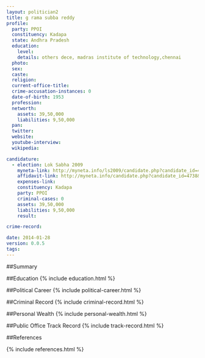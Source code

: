 ```yaml
---
layout: politician2
title: g rama subba reddy
profile: 
  party: PPOI
  constituency: Kadapa
  state: Andhra Pradesh
  education: 
    level: 
    details: others dece, madras institute of technology,chennai
  photo: 
  sex: 
  caste: 
  religion: 
  current-office-title: 
  crime-accusation-instances: 0
  date-of-birth: 1953
  profession: 
  networth: 
    assets: 39,50,000
    liabilities: 9,50,000
  pan: 
  twitter: 
  website: 
  youtube-interview: 
  wikipedia: 

candidature: 
  - election: Lok Sabha 2009
    myneta-link: http://myneta.info/ls2009/candidate.php?candidate_id=4738
    affidavit-link: http://myneta.info/candidate.php?candidate_id=4738&scan=original
    expenses-link: 
    constituency: Kadapa 
    party: PPOI
    criminal-cases: 0
    assets: 39,50,000
    liabilities: 9,50,000
    result:  

crime-record: 

date: 2014-01-28
version: 0.0.5
tags: 
---
```

##Summary


##Education
{% include education.html %}


##Political Career
{% include political-career.html %}


##Criminal Record
{% include criminal-record.html %}


##Personal Wealth
{% include personal-wealth.html %}


##Public Office Track Record
{% include track-record.html %}


##References


{% include references.html %}